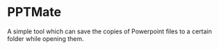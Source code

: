 # PPTMate
A simple tool which can save the copies of  Powerpoint files to a certain folder while opening them.
